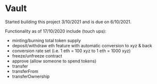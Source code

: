 # Vault
Started building this project 3/10/2021 and is due on 6/10/2021.

Functionality as of 17/10/2020 include (touch ups): 

- minting/burning total token supply
- deposit/withdraw eth feature with automatic conversion to xyz & back
- conversion rate set (i.e. 1 eth = 100 xyz to 1 eth = 1000 xyz)
- freeze/unfreeze contract
- approve (allow someone to spend tokens)
- transfer
- transferFrom
- transferOwnership
